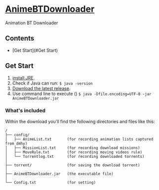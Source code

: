# [AnimeBTDownloader](https://github.com/blake31113/AnimeBTDownloader)

Animation BT Downloader

## Contents
 - [Get Start](#Get Start)

## Get Start

1. [install JRE](http://java.com/zh_TW/download/).
2. Check if Java can run:
   `$ java -version`
3. [Download the latest release](https://github.com/blake31113/AnimeBTDownloader/raw/master/AnimeBTDownloader_ver1.0.0.zip).
4. Use command line to execute () `$ java -Dfile.encoding=UTF-8 -jar AnimeBTDownloader.jar`


### What's included
Within the download you'll find the following directories and files like this:

```
/
├── config/
│   ├── AnimeList.txt       (for recording animation lists captured from dmhy)
│   ├── MissionList.txt     (for recording download missions)
│   ├── MoveRule.txt        (for recording moving videos rule)
│   └── Torrentlog.txt      (for recording downloaded torrents)
│
├── torrent/                (for saving the download torrent)
│   
├── AnimeBTDownloader.jar   (the executable file)
│
└── Config.txt              (for setting)
```
